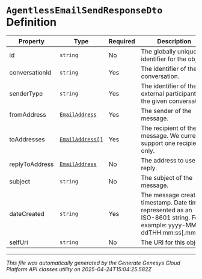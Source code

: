 # `AgentlessEmailSendResponseDto` Definition

| Property | Type | Required | Description |
|----------|------|----------|-------------|
| id | `string` | No | The globally unique identifier for the object. |
| conversationId | `string` | Yes | The identifier of the conversation. |
| senderType | `string` | Yes | The identifier of the external participant of the given conversation. |
| fromAddress | [`EmailAddress`](emailaddress-definition.md) | Yes | The sender of the message. |
| toAddresses | [`EmailAddress[]`](emailaddress-definition.md) | Yes | The recipient of the message. We currently support one recipient only. |
| replyToAddress | [`EmailAddress`](emailaddress-definition.md) | No | The address to use for reply. |
| subject | `string` | No | The subject of the message. |
| dateCreated | `string` | Yes | The message creation timestamp. Date time is represented as an ISO-8601 string. For example: yyyy-MM-ddTHH:mm:ss[.mmm]Z |
| selfUri | `string` | No | The URI for this object |

---

*This file was automatically generated by the Generate Genesys Cloud Platform API classes utility on 2025-04-24T15:04:25.582Z*